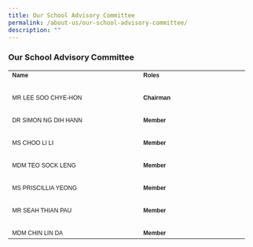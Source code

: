 ```yaml
---
title: Our School Advisory Committee
permalink: /about-us/our-school-advisory-committee/
description: ""
---
```

### Our School Advisory Committee

<table border="0" cellpadding="0" cellspacing="0" style="width:482px">
	<thead>
	</thead>
	<tbody>
		<tr>
			<td style="width:264px"><span style="font-family:Arial,Helvetica,sans-serif"><span style="font-size:12px"><strong>Name</strong></span></span></td>
			<td style="width:209px"><span style="font-family:Arial,Helvetica,sans-serif"><span style="font-size:12px"><strong>Roles</strong></span></span></td>
		</tr>
		<tr>
			<td style="width:264px">&nbsp;</td>
			<td style="width:209px">&nbsp;</td>
		</tr>
		<tr>
			<td style="width:264px"><span style="font-family:Arial,Helvetica,sans-serif"><span style="font-size:12px">MR LEE SOO CHYE-HON</span></span></td>
			<td style="width:209px"><span style="font-family:Arial,Helvetica,sans-serif"><span style="font-size:12px"><strong>Chairman</strong></span></span></td>
		</tr>
		<tr>
			<td style="width:264px">&nbsp;</td>
			<td style="width:209px">&nbsp;</td>
		</tr>
		<tr>
			<td style="width:264px"><span style="font-family:Arial,Helvetica,sans-serif"><span style="font-size:12px">DR SIMON NG DIH HANN</span></span></td>
			<td style="width:209px"><span style="font-family:Arial,Helvetica,sans-serif"><span style="font-size:12px"><strong>Member</strong></span></span></td>
		</tr>
		<tr>
			<td style="width:264px">&nbsp;</td>
			<td style="width:209px">&nbsp;</td>
		</tr>
		<tr>
			<td style="width:264px"><span style="font-family:Arial,Helvetica,sans-serif"><span style="font-size:12px">MS CHOO LI LI</span></span></td>
			<td style="width:209px"><span style="font-family:Arial,Helvetica,sans-serif"><span style="font-size:12px"><strong>Member</strong></span></span></td>
		</tr>
		<tr>
			<td style="width:264px">&nbsp;</td>
			<td style="width:209px">&nbsp;</td>
		</tr>
		<tr>
			<td style="width:264px"><span style="font-family:Arial,Helvetica,sans-serif"><span style="font-size:12px">MDM TEO SOCK LENG</span></span></td>
			<td style="width:209px"><span style="font-family:Arial,Helvetica,sans-serif"><span style="font-size:12px"><strong>Member</strong></span></span></td>
		</tr>
		<tr>
			<td style="width:264px">&nbsp;</td>
			<td style="width:209px">&nbsp;</td>
		</tr>
		<tr>
			<td style="width:264px"><span style="font-family:Arial,Helvetica,sans-serif"><span style="font-size:12px">MS PRISCILLIA YEONG</span></span></td>
			<td style="width:209px"><span style="font-family:Arial,Helvetica,sans-serif"><span style="font-size:12px"><strong>Member</strong></span></span></td>
		</tr>
		<tr>
			<td style="width:264px">&nbsp;</td>
			<td style="width:209px">&nbsp;</td>
		</tr>
		<tr>
			<td style="width:264px"><span style="font-family:Arial,Helvetica,sans-serif"><span style="font-size:12px">MR SEAH THIAN PAU</span></span></td>
			<td style="width:209px"><span style="font-family:Arial,Helvetica,sans-serif"><span style="font-size:12px"><strong>Member</strong></span></span></td>
		</tr>
		<tr>
			<td style="width:264px">&nbsp;</td>
			<td style="width:209px">&nbsp;</td>
		</tr>
		<tr>
			<td style="width:264px"><span style="font-family:Arial,Helvetica,sans-serif"><span style="font-size:12px">MDM CHIN LIN DA</span></span></td>
			<td style="width:209px"><span style="font-family:Arial,Helvetica,sans-serif"><span style="font-size:12px"><strong>Member</strong></span></span></td>
		</tr>
	</tbody>
</table>

<p>&nbsp;</p>